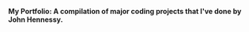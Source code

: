 <strong>My Portfolio: A compilation of major coding projects that I've done by John Hennessy.</strong>
#

